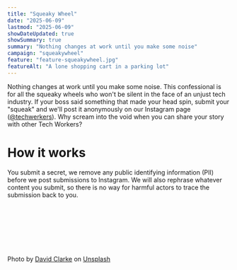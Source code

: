 ```yaml
---
title: "Squeaky Wheel"
date: "2025-06-09"
lastmod: "2025-06-09"
showDateUpdated: true
showSummary: true
summary: "Nothing changes at work until you make some noise"
campaign: "squeakywheel"
feature: "feature-squeakywheel.jpg"
featureAlt: "A lone shopping cart in a parking lot"
---
```


Nothing changes at work until you make some noise. This confessional is for all the squeaky wheels who won't be silent in the face of an unjust tech industry. If your boss said something that made your head spin, submit your "squeak" and we'll post it anonymously on our Instagram page ([@techwerkers](https://instagram.com/techwerkers/)). Why scream into the void when you can share your story with other Tech Workers? 

# How it works

You submit a secret, we remove any public identifying information (PII) before we post submissions to Instagram. We will also rephrase whatever content you submit, so there is no way for harmful actors to trace the submission back to you.

<iframe data-tally-src="https://tally.so/embed/meob7e?alignLeft=1&hideTitle=1&transparentBackground=1&dynamicHeight=1" loading="lazy" width="100%" height="100" frameborder="0" marginheight="0" marginwidth="0" title="Squeaky wheel confessionals"></iframe>
<script>var d=document,w="https://tally.so/widgets/embed.js",v=function(){"undefined"!=typeof Tally?Tally.loadEmbeds():d.querySelectorAll("iframe[data-tally-src]:not([src])").forEach((function(e){e.src=e.dataset.tallySrc}))};if("undefined"!=typeof Tally)v();else if(d.querySelector('script[src="'+w+'"]')==null){var s=d.createElement("script");s.src=w,s.onload=v,s.onerror=v,d.body.appendChild(s);}</script>

Photo by [David Clarke](https://unsplash.com/@thethinblackframe?utm_content=creditCopyText&utm_medium=referral&utm_source=unsplash) on [Unsplash](https://unsplash.com/photos/gray-shopping-cart-wQSe8GKVKoE?utm_content=creditCopyText&utm_medium=referral&utm_source=unsplash")
